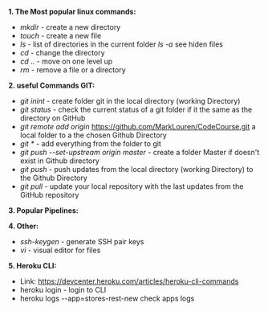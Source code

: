 **1. The Most popular linux commands:**
* _mkdir_ - create a new directory
* _touch_ - create a new file
* _ls_ - list of directories in the current folder _ls -a_ see hiden files
* _cd_ - change the directory
* _cd .._ - move on one level up
* _rm_ - remove a file or a directory

**2. useful Commands GIT:**
* _git inint_ - create folder git in the local directory (working Directory)
* _git status_ - check the current status of a git folder if it the same as the directory on GitHub
* _git remote add origin_ https://github.com/MarkLouren/CodeCourse.git  a local folder to a the chosen Github Directory
* _git *_ - add everything from the folder to git
* _git push --set-upstream origin master_   - create a folder Master if doesn't exist in Github directory
* _git push_  - push updates from the local directory (working Directory) to the Github Directory
* _git pull_ - update your local repository with the last updates from the GitHub repository

**3. Popular Pipelines:**

**4. Other:**
* _ssh-keygen_ - generate SSH pair keys
* _vi_ - visual editor for files


**5. Heroku CLI:**
* Link: https://devcenter.heroku.com/articles/heroku-cli-commands
* heroku login - login to CLI
* heroku logs --app=stores-rest-new check apps logs

